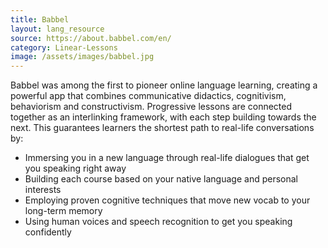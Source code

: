 ```yaml
---
title: Babbel
layout: lang_resource
source: https://about.babbel.com/en/
category: Linear-Lessons
image: /assets/images/babbel.jpg
---
```

Babbel was among the first to pioneer online language learning, creating a powerful app that combines communicative didactics, cognitivism, behaviorism and constructivism. Progressive lessons are connected together as an interlinking framework, with each step building towards the next. This guarantees learners the shortest path to real-life conversations by:

- Immersing you in a new language through real-life dialogues that get you speaking right away
- Building each course based on your native language and personal interests
- Employing proven cognitive techniques that move new vocab to your long-term memory
- Using human voices and speech recognition to get you speaking confidently
